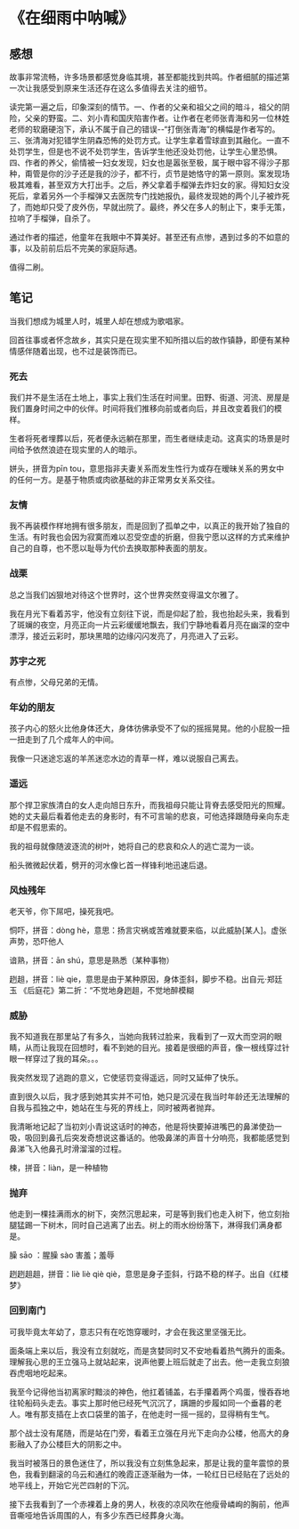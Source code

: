 # 《在细雨中呐喊》

## 感想

故事非常流畅，许多场景都感觉身临其境，甚至都能找到共鸣。作者细腻的描述第一次让我感受到原来生活还存在这么多值得去关注的细节。

读完第一遍之后，印象深刻的情节。一、作者的父亲和祖父之间的暗斗，祖父的阴险，父亲的野蛮。二、刘小青和国庆陷害作者。让作者在老师张青海和另一位林姓老师的软磨硬泡下，承认不属于自己的错误--“打倒张青海”的横幅是作者写的。三、张清海对犯错学生阴森恐怖的处罚方式。让学生拿着雪球直到其融化。一直不处罚学生，但是也不说不处罚学生，告诉学生他还没处罚他，让学生心里恐惧。四、作者的养父，偷情被一妇女发现，妇女也是嚣张至极，属于眼中容不得沙子那种，甭管是你的沙子还是我的沙子，都不行，贞节是她恪守的第一原则。案发现场极其难看，甚至双方大打出手。之后，养父拿着手榴弹去炸妇女的家。得知妇女没死后，拿着另外一个手榴弹又去医院专门找她报仇，最终发现她的两个儿子被炸死了，而她却只受了皮外伤，早就出院了。最终，养父在多人的制止下，束手无策，拉响了手榴弹，自杀了。

通过作者的描述，他童年在我眼中不算美好。甚至还有点惨，遇到过多的不如意的事，以及前前后后不完美的家庭际遇。

值得二刷。

## 笔记

当我们想成为城里人时，城里人却在想成为歌唱家。

回首往事或者怀念故乡，其实只是在现实里不知所措以后的故作镇静，即便有某种情感伴随着出现，也不过是装饰而已。

### 死去

我们并不是生活在土地上，事实上我们生活在时间里。田野、街道、河流、房屋是我们置身时间之中的伙伴。时间将我们推移向前或者向后，并且改变着我们的模样。

生者将死者埋葬以后，死者便永远躺在那里，而生者继续走动。这真实的场景是时间给予依然浪迹在现实里的人的暗示。

姘头，拼音为pīn tou，意思指非夫妻关系而发生性行为或存在暧昧关系的男女中的任何一方。是基于物质或肉欲基础的非正常男女关系交往。

### 友情

我不再装模作样地拥有很多朋友，而是回到了孤单之中，以真正的我开始了独自的生活。有时我也会因为寂寞而难以忍受空虚的折磨，但我宁愿以这样的方式来维护自己的自尊，也不愿以耻辱为代价去换取那种表面的朋友。

### 战栗

总之当我们凶狠地对待这个世界时，这个世界突然变得温文尔雅了。

我在月光下看着苏宇，他没有立刻往下说，而是仰起了脸，我也抬起头来，我看到了斑斓的夜空，月亮正向一片云彩缓缓地飘去，我们宁静地看着月亮在幽深的空中漂浮，接近云彩时，那块黑暗的边缘闪闪发亮了，月亮进入了云彩。

### 苏宇之死

有点惨，父母兄弟的无情。

### 年幼的朋友

孩子内心的怒火比他身体还大，身体彷佛承受不了似的摇摇晃晃。他的小屁股一扭一扭走到了几个成年人的中间。

我像一只迷途忘返的羊羔迷恋水边的青草一样，难以说服自己离去。

### 遥远

那个捍卫家族清白的女人走向旭日东升，而我祖母只能让背脊去感受阳光的照耀。她的丈夫最后看着他走去的身影时，有不可言喻的悲哀，可他选择跟随母亲向东走却是不假思索的。

我的祖母就像随波逐流的树叶，她将自己的悲哀和众人的逃亡混为一谈。

船头微微起伏着，劈开的河水像匕首一样锋利地迅速后退。

### 风烛残年

老天爷，你下屌吧，操死我吧。

恫吓，拼音：dòng hè，意思：扬言灾祸或苦难就要来临，以此威胁[某人]。虚张声势，恐吓他人

谙熟，拼音：ān shú，意思是熟悉（某种事物）

趔趄，拼音：liè qie，意思是由于某种原因，身体歪斜，脚步不稳。出自元·郑廷玉 《后庭花》第二折：“不觉地身趔趄，不觉地醉模糊

### 威胁

我不知道我在那里站了有多久，当她向我转过脸来，我看到了一双大而空洞的眼睛，从而让我现在回想时，看不到她的目光。接着是很细的声音，像一根线穿过针眼一样穿过了我的耳朵。。。

我突然发现了逃跑的意义，它使惩罚变得遥远，同时又延伸了快乐。

直到很久以后，我才感到她其实并不可怕，她只是沉浸在我当时年龄还无法理解的自我与孤独之中，她站在生与死的界线上，同时被两者抛弃。

我清晰地记起了当初刘小青说这话时的神态，他是将快要掉进嘴巴的鼻涕使劲一吸，吸回到鼻孔后突发奇想说这番话的。他吸鼻涕的声音十分响亮，我都能感觉到鼻涕飞入他鼻孔时滑溜溜的过程。

楝，拼音：liàn，是一种植物

### 抛弃

他走到一棵挂满雨水的树下，突然沉思起来，可是等到我们也走入树下，他立刻抬腿猛踢一下树木，同时自己逃离了出去。树上的雨水纷纷落下，淋得我们满身都是。

臊 sāo ：腥臊 sào 害羞；羞辱

趔趔趄趄，拼音：liè liè qiè qiè，意思是身子歪斜，行路不稳的样子。出自《红楼梦》

### 回到南门

可我毕竟太年幼了，意志只有在吃饱穿暖时，才会在我这里坚强无比。

面条端上来以后，我没有立刻就吃，而是贪婪同时又不安地看着热气腾升的面条。理解我心思的王立强马上就站起来，说声他要上班后就走了出去。他一走我立刻狼吞虎咽地吃起来。

我至今记得他当初离家时黯淡的神色，他扛着铺盖，右手攥着两个鸡蛋，慢吞吞地往轮船码头走去。事实上那时他已经死气沉沉了，蹒跚的步履如同一个垂暮的老人。唯有那支插在上衣口袋里的笛子，在他走时一摇一摇的，显得稍有生气。

那个战士没有尾随，而是站在门旁，看着王立强在月光下走向办公楼，他高大的身影融入了办公楼巨大的阴影之中。

我当时被落日的景色迷住了，所以我没有立刻焦急起来，那是让我的童年震惊的景色，我看到翻滚的乌云和通红的晚霞正逐渐融为一体，一轮红日已经贴在了远处的地平线上，开始它光芒四射的下沉。

接下去我看到了一个赤裸着上身的男人，秋夜的凉风吹在他瘦骨嶙峋的胸前，他声音嘶哑地告诉周围的人，有多少东西已经葬身火海。
